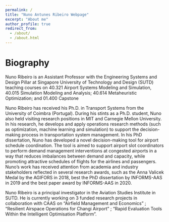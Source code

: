 ```yaml
---
permalink: /
title: "Nuno Antunes Ribeiro Webpage"
excerpt: "About me"
author_profile: true
redirect_from: 
  - /about/
  - /about.html
---
```


Biography
======
Nuno Ribeiro is an Assistant Professor with the Engineering Systems and Design Pillar at Singapore University of Technology and Design (SUTD) teaching courses on 40.321 Airport Systems Modeling and Simulation, 40.015 Simulation Modeling and Analysis;  40.614 Metaheuristic Optimization; and 01.400 Capstone

Nuno Ribeiro has received his Ph.D. in Transport Systems from the University of Coimbra (Portugal). During his stints as a Ph.D. student, Nuno also held visiting research positions in MIT and Carnegie Mellon University. In his research, he develops and apply operations research methods (such as optimization, machine learning and simulation) to support the decision-making process in transportation system management. In his PhD dissertation, Nuno has developed a novel decision-making tool for airport schedule coordination. The tool is aimed to support airport slot coordinators to perform demand management interventions at congested airports in a way that reduces imbalances between demand and capacity, while promoting attractive schedules of flights for the airlines and passengers. Nuno’s work has received attention from academia and industry stakeholders reflected in several research awards, such as the Anna Valicek Medal by the AGIFORS in 2018, best the PhD dissertation by INFORMS-AAS in 2019 and the best paper award by INFORMS-AAS in 2020.

Nuno Ribeiro is a principal investigator in the Aviation Studies Institute in SUTD. He is currently working on 3 funded research projects in collaboration with CAAS on “Airfield Management and Economics” ; “Resilient Airspace Operations for Changi Airport” ; “Rapid Evaluation Tools Within the Intelligent Optimisation Platform”.
